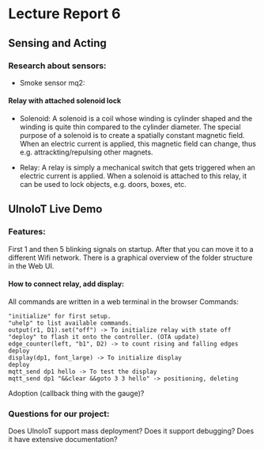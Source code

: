 # Lecture Report 6

## Sensing and Acting

### Research about sensors:

- Smoke sensor mq2:

#### Relay with attached solenoid lock

- Solenoid:
A solenoid is a coil whose winding is cylinder shaped and the winding is quite thin compared to the cylinder diameter. The special purpose of a solenoid is to create a spatially constant magnetic field. When an electric current is applied, this magnetic field can change, thus e.g. attrackting/repulsing other magnets.

- Relay:
A relay is simply a mechanical switch that gets triggered when an electric current is applied. When a solenoid is attached to this relay, it can be used to lock objects, e.g. doors, boxes, etc.

## UlnoIoT Live Demo

### Features:

First 1 and then 5 blinking signals on startup. After that you can move it to a different Wifi network. 
There is a graphical overview of the folder structure in the Web UI.

#### How to connect relay, add display:

All commands are written in a web terminal in the browser
Commands:

```
"initialize" for first setup.
"uhelp" to list available commands.
output(r1, D1).set("off") -> To initialize relay with state off
"deploy" to flash it onto the controller. (OTA update)
edge_counter(left, "b1", D2) -> to count rising and falling edges
deploy
display(dp1, font_large) -> To initialize display
deploy
mqtt_send dp1 hello -> To test the display
mqtt_send dp1 "&&clear &&goto 3 3 hello" -> positioning, deleting
```

Adoption (callback thing with the gauge)?

### Questions for our project:

Does UlnoIoT support mass deployment?
Does it support debugging?
Does it have extensive documentation?

